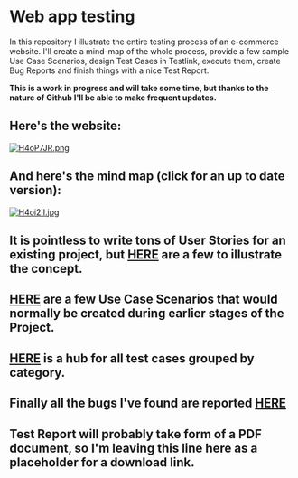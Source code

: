 # Web app testing
In this repository I illustrate the entire testing process of an e-commerce website. I'll create a mind-map of the whole process, provide a few sample Use Case Scenarios, design Test Cases in Testlink, execute them, create Bug Reports and finish things with a nice Test Report.

**This is a work in progress and will take some time, but thanks to the nature of Github I'll be able to make frequent updates.**

## Here's the website:

[![H4oP7JR.png](https://iili.io/H4oP7JR.png)](https://www.walkerscelticjewelry.com/)

## And here's the mind map (click for an up to date version):

[![H4oi2II.jpg](https://iili.io/H4oi2II.jpg)](https://mm.tt/map/2783571868?t=USzijB3Igy)

## It is pointless to write tons of User Stories for an existing project, but [HERE](https://github.com/lech-dabrowski/Portfolio-Web-application/blob/main/01%20User%20Stories.md) are a few to illustrate the concept.

## [HERE](https://github.com/lech-dabrowski/Portfolio-Web-application/blob/main/02%20Use%20Case%20Scenarios) are a few Use Case Scenarios that would normally be created during earlier stages of the Project.

## [HERE](https://github.com/lech-dabrowski/Portfolio-Web-application/blob/main/03%20Test%20Cases.md) is a hub for all test cases grouped by category.

## Finally all the bugs I've found are reported [HERE](https://github.com/lech-dabrowski/Portfolio-Web-application/blob/main/04%20Bug%20Reports)

## Test Report will probably take form of a PDF document, so I'm leaving this line here as a placeholder for a download link.
